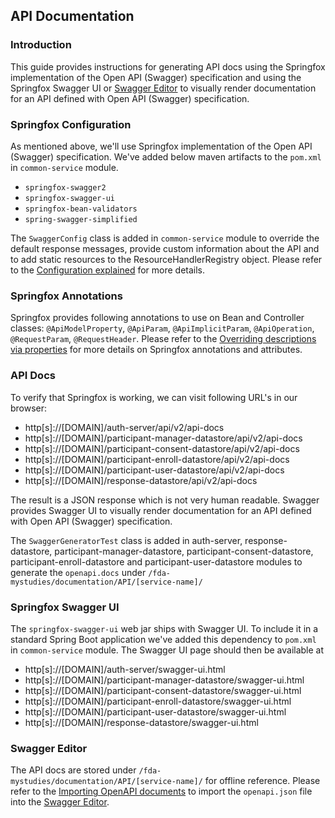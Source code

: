 <!--
 Copyright 2021 Google LLC
 Use of this source code is governed by an MIT-style
 license that can be found in the LICENSE file or at
 https://opensource.org/licenses/MIT.
-->

## API Documentation

### Introduction
This guide provides instructions for generating API docs using the Springfox implementation of the Open API (Swagger) specification and using the Springfox Swagger UI or [Swagger Editor](https://editor.swagger.io/) to visually render documentation for an API defined with Open API (Swagger) specification. 

### Springfox Configuration
As mentioned above, we'll use Springfox implementation of the Open API (Swagger) specification. We've added below maven artifacts to the `pom.xml` in `common-service` module.

*  `springfox-swagger2`
*  `springfox-swagger-ui`
*  `springfox-bean-validators`
*  `spring-swagger-simplified`

The `SwaggerConfig` class is added in `common-service` module to override the default response messages, provide custom information about the API and to add static resources to the ResourceHandlerRegistry object. Please refer to the [Configuration explained](https://springfox.github.io/springfox/docs/current/#configuration-explained) for more details.

### Springfox Annotations

Springfox provides following annotations to use on Bean and Controller classes: `@ApiModelProperty`, `@ApiParam`, `@ApiImplicitParam`, `@ApiOperation`, `@RequestParam`, `@RequestHeader`. Please refer to the [Overriding descriptions via properties](https://springfox.github.io/springfox/docs/current/#overriding-descriptions-via-properties) for more details on Springfox annotations and attributes.

### API Docs

To verify that Springfox is working, we can visit following URL's in our browser:

*  http[s]://[DOMAIN]/auth-server/api/v2/api-docs
*  http[s]://[DOMAIN]/participant-manager-datastore/api/v2/api-docs
*  http[s]://[DOMAIN]/participant-consent-datastore/api/v2/api-docs
*  http[s]://[DOMAIN]/participant-enroll-datastore/api/v2/api-docs
*  http[s]://[DOMAIN]/participant-user-datastore/api/v2/api-docs
*  http[s]://[DOMAIN]/response-datastore/api/v2/api-docs

The result is a JSON response which is not very human readable. Swagger provides Swagger UI to visually render documentation for an API defined with Open API (Swagger) specification. 

The `SwaggerGeneratorTest` class is added in auth-server, response-datastore, participant-manager-datastore, participant-consent-datastore, participant-enroll-datastore and participant-user-datastore modules to generate the `openapi.docs` under `/fda-mystudies/documentation/API/[service-name]/`

### Springfox Swagger UI

The `springfox-swagger-ui` web jar ships with Swagger UI. To include it in a standard Spring Boot application we've added this dependency to `pom.xml` in `common-service` module. The Swagger UI page should then be available at

*  http[s]://[DOMAIN]/auth-server/swagger-ui.html 
*  http[s]://[DOMAIN]/participant-manager-datastore/swagger-ui.html 
*  http[s]://[DOMAIN]/participant-consent-datastore/swagger-ui.html 
*  http[s]://[DOMAIN]/participant-enroll-datastore/swagger-ui.html
*  http[s]://[DOMAIN]/participant-user-datastore/swagger-ui.html
*  http[s]://[DOMAIN]/response-datastore/swagger-ui.html

### Swagger Editor

The API docs are stored under `/fda-mystudies/documentation/API/[service-name]/` for offline reference. Please refer to the [Importing OpenAPI documents](https://github.com/swagger-api/swagger-editor/blob/master/docs/import.md#importing-openapi-documents) to import the `openapi.json` file into the [Swagger Editor](https://editor.swagger.io/).

